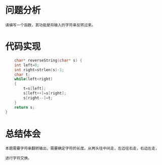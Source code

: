 # 问题分析 #    
    请编写一个函数，其功能是将输入的字符串反转过来。
    
# 代码实现 #
```C
    char* reverseString(char* s) {
    int left=0;
    int right=strlen(s)-1;
    char t;
    while(left<right)
    {
        t=s[left];
        s[left++]=s[right];
        s[right--]=t;
    }
    return s;
}
```
# 总结体会 #
    本题需要字符串翻转输出，需要确定字符的长度。从两头往中间走，左边往右走，右边左走，

    进行字符交换。
